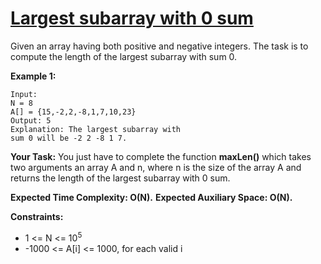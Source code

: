 # [Largest subarray with 0 sum](https://practice.geeksforgeeks.org/problems/largest-subarray-with-0-sum/1#)

Given an array having both positive and negative integers. The task is to compute the length of the largest subarray with sum 0.

**Example 1:**

```
Input:
N = 8
A[] = {15,-2,2,-8,1,7,10,23}
Output: 5
Explanation: The largest subarray with
sum 0 will be -2 2 -8 1 7.
```

**Your Task:**
You just have to complete the function **maxLen()** which takes two arguments an array A and n, where n is the size of the array A and returns the length of the largest subarray with 0 sum.

**Expected Time Complexity: O(N).**
**Expected Auxiliary Space: O(N).**

**Constraints:**

-   1 <= N <= 10<sup>5</sup>
-   -1000 <= A[i] <= 1000, for each valid i
